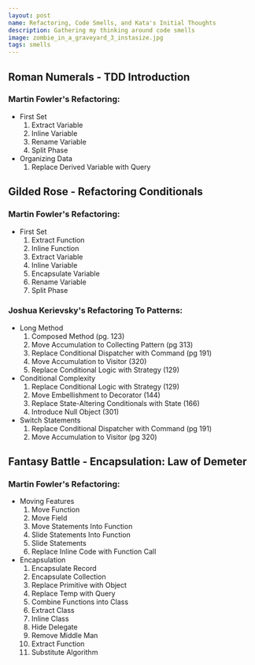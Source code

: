 ```yaml
---
layout: post
name: Refactoring, Code Smells, and Kata's Initial Thoughts
description: Gathering my thinking around code smells
image: zombie_in_a_graveyard_3_instasize.jpg
tags: smells
---
```


## Roman Numerals - TDD Introduction
### Martin Fowler's Refactoring:   
- First Set
  1. Extract Variable
  2. Inline Variable
  3. Rename Variable
  4. Split Phase
- Organizing Data
  1. Replace Derived Variable with Query

## Gilded Rose - Refactoring Conditionals
### Martin Fowler's Refactoring:
- First Set
    1. Extract Function
    2. Inline Function
    3. Extract Variable
    4. Inline Variable
    5. Encapsulate Variable
    6. Rename Variable
    7. Split Phase  
### Joshua Kerievsky's Refactoring To Patterns:
- Long Method  
  1. Composed Method (pg. 123)
  2. Move Accumulation to Collecting Pattern (pg 313)
  3. Replace Conditional Dispatcher with Command (pg 191)
  4. Move Accumulation to Visitor (320)
  5. Replace Conditional Logic with Strategy (129)
- Conditional Complexity
  1. Replace Conditional Logic with Strategy (129)
  2. Move Embellishment to Decorator (144)
  3. Replace State-Altering Conditionals with State (166)
  4. Introduce Null Object (301)
- Switch Statements
  1. Replace Conditional Dispatcher with Command (pg 191)
  2. Move Accumulation to Visitor (pg 320)

## Fantasy Battle - Encapsulation: Law of Demeter
### Martin Fowler's Refactoring:
- Moving Features  
  1. Move Function  
  2. Move Field  
  3. Move Statements Into Function 
  4. Slide Statements Into Function
  5. Slide Statements
  6. Replace Inline Code with Function Call
- Encapsulation 
  1. Encapsulate Record
  2. Encapsulate Collection
  3. Replace Primitive with Object
  4. Replace Temp with Query
  5. Combine Functions into Class
  6. Extract Class
  7. Inline Class
  8. Hide Delegate
  9. Remove Middle Man
  10. Extract Function
  11. Substitute Algorithm
  
